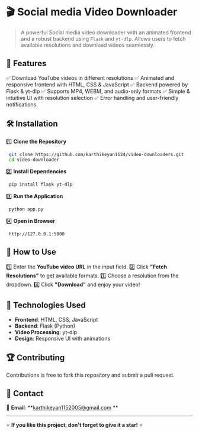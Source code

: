 
# 🎬 Social media Video Downloader

> A powerful Social media video downloader with an animated frontend and a robust backend using `Flask` and `yt-dlp`. Allows users to fetch available resolutions and download videos seamlessly.



## 🚀 Features

✅ Download YouTube videos in different resolutions
✅ Animated and responsive frontend with HTML, CSS & JavaScript
✅ Backend powered by Flask & yt-dlp
✅ Supports MP4, WEBM, and audio-only formats
✅ Simple & intuitive UI with resolution selection
✅ Error handling and user-friendly notifications




## 🛠️ Installation

1️⃣ **Clone the Repository**

```bash
 git clone https://github.com/karthikeyan1124/video-downloaders.git
 cd video-downloader
```

2️⃣ **Install Dependencies**

```bash
 pip install flask yt-dlp
```

3️⃣ **Run the Application**

```bash
 python app.py
```

4️⃣ **Open in Browser**

```
 http://127.0.0.1:5000
```

## 🎯 How to Use

1️⃣ Enter the **YouTube video URL** in the input field.
2️⃣ Click **"Fetch Resolutions"** to get available formats.
3️⃣ Choose a resolution from the dropdown.
4️⃣ Click **"Download"** and enjoy your video!

## 📌 Technologies Used

- **Frontend**: HTML, CSS, JavaScript
- **Backend**: Flask (Python)
- **Video Processing**: yt-dlp
- **Design**: Responsive UI with animations

## 🏆 Contributing

Contributions is free to fork this repository and submit a pull request.

## 📧 Contact

💬 **Email**: \*\*[karthikeyan1152005@gmail.com](mailto\:karthikeyan1152005@gmail.com) \*\*

---

⭐ **If you like this project, don't forget to give it a star!** ⭐

